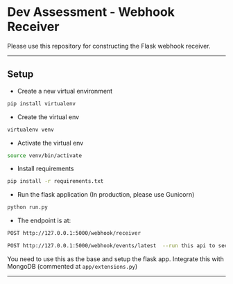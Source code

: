 # Dev Assessment - Webhook Receiver

Please use this repository for constructing the Flask webhook receiver.

*******************

## Setup

* Create a new virtual environment

```bash
pip install virtualenv
```

* Create the virtual env

```bash
virtualenv venv
```

* Activate the virtual env

```bash
source venv/bin/activate
```

* Install requirements

```bash
pip install -r requirements.txt
```

* Run the flask application (In production, please use Gunicorn)

```bash
python run.py
```

* The endpoint is at:

```bash
POST http://127.0.0.1:5000/webhook/receiver
```
```bash
POST http://127.0.0.1:5000/webhook/events/latest  --run this api to see mongodb data with continous 15sec polling.
```

You need to use this as the base and setup the flask app. Integrate this with MongoDB (commented at `app/extensions.py`)

*******************
